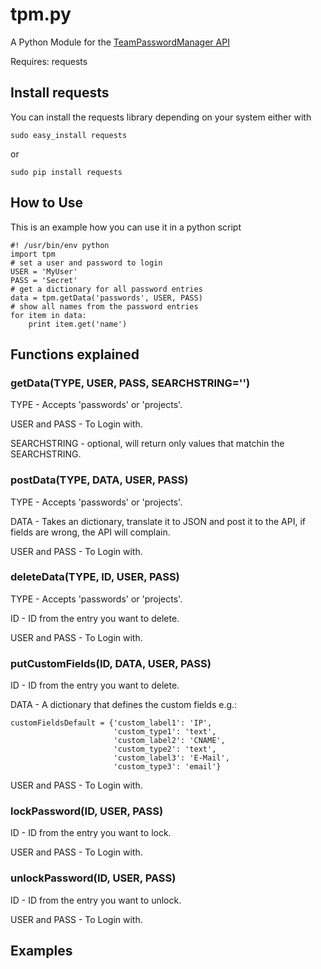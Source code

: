 # tpm.py

A Python Module for the [TeamPasswordManager API](http://teampasswordmanager.com/docs/api/)

Requires: requests

## Install requests

You can install the requests library depending on your system either with

    sudo easy_install requests
or

    sudo pip install requests

## How to Use

This is an example how you can use it in a python script

    #! /usr/bin/env python
    import tpm
    # set a user and password to login
    USER = 'MyUser'
    PASS = 'Secret'
    # get a dictionary for all password entries
    data = tpm.getData('passwords', USER, PASS)
    # show all names from the password entries
    for item in data:
        print item.get('name')

## Functions explained
### getData(TYPE, USER, PASS, SEARCHSTRING='')

TYPE - Accepts 'passwords' or 'projects'.

USER and PASS - To Login with.

SEARCHSTRING - optional, will return only values that matchin the SEARCHSTRING.

### postData(TYPE, DATA, USER, PASS)

TYPE - Accepts 'passwords' or 'projects'.

DATA - Takes an dictionary, translate it to JSON and post it to the API, if fields are wrong, the API will complain.

USER and PASS - To Login with.


### deleteData(TYPE, ID, USER, PASS)

TYPE - Accepts 'passwords' or 'projects'.

ID - ID from the entry you want to delete.

USER and PASS - To Login with.


### putCustomFields(ID, DATA, USER, PASS)

ID - ID from the entry you want to delete.

DATA - A dictionary that defines the custom fields e.g.:

    customFieldsDefault = {'custom_label1': 'IP',
                           'custom_type1': 'text',
                           'custom_label2': 'CNAME',
                           'custom_type2': 'text',
                           'custom_label3': 'E-Mail',
                           'custom_type3': 'email'}

USER and PASS - To Login with.

### lockPassword(ID, USER, PASS)

ID - ID from the entry you want to lock.

USER and PASS - To Login with.


### unlockPassword(ID, USER, PASS)

ID - ID from the entry you want to unlock.

USER and PASS - To Login with.



## Examples
